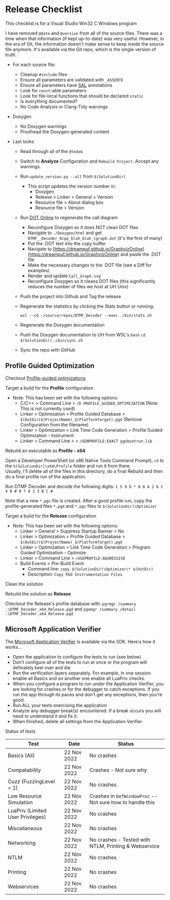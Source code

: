 Release Checklist
=================

This checklist is for a Visual Studio Win32 C Windows program

I have removed `@date` and `@version` from all of the source files.  There was
a time when that information (if kept up-to-date) was very useful.  However, 
in the era of Git, the information doesn't make sense to keep inside the source
file anymore.  It's available via the Git repo, which is the single version of
truth.

- For each source file:
    - Cleanup `#include` files
    - Ensure all parameters are validated with `_ASSERTE`
    - Ensure all parameters have [SAL](https://learn.microsoft.com/en-us/cpp/code-quality/using-sal-annotations-to-reduce-c-cpp-code-defects?view=msvc-170) annotations
    - Look for `const`-able parameters
    - Look for file-local functions that should be declared `static`
    - Is everything documented?
    - No Code Analysis or Clang-Tidy warnings

- Doxygen
    - No Doxygen warnings
    - Proofread the Doxygen-generated content

- Last looks
    - Read through all of the `@todo`s
    - Switch to **Analyze** Configuration and `Rebuild Project`.  Accept any warnings.
    - Run `update_version.py --all` from `$(SolutionDir)`
      - This script updates the version number in:
        - Doxygen
        - Release > Linker > General > Version
        - Resource file > About dialog box
        - Resource file > Version
    - Run [DOT Online](https://dreampuf.github.io/GraphvizOnline) to regenerate 
      the call diagram
      - Reconfigure Doxygen so it does NOT clean DOT files
      - Navigate to `./Doxygen/html` and get `DTMF__Decoder_8cpp_blah_blah_cgraph.dot` (it's the first of many)
      - Put the .DOT text into the copy buffer
      - Navigate to [https://dreampuf.github.io/GraphvizOnline](https://dreampuf.github.io/GraphvizOnline)
        and paste the .DOT file
      - Make the necessary changes to the .DOT file (see a Diff for examples)
      - Render and update `Call_Graph.svg`
      - Reconfigure Doxygen so it cleans DOT files (this significantly reduces
        the number of files we host at UH Unix)
    - Push the project into Github and Tag the release
    - Regenerate the statistics by clicking the Stats button or running:

          wsl --cd ~/source/repos/DTMF_Decoder --exec ./bin/stats.sh

    - Regenerate the Doxygen documentation
    - Push the Doxygen documentation to UH from WSL's `bash` `cd $(SolutionDir)` `./bin/sync.sh`
    - Sync the repo with GitHub

## Profile Guided Optimization
Checkout [Profile-guided optimizations](https://learn.microsoft.com/en-us/cpp/build/profile-guided-optimizations?view=msvc-170) 

Target a build for the **Profile** configuration
  - Note:  This has been set with the following options:
    - C/C++ > Command Line > `/D PROFILE_GUIDED_OPTIMIZATION` (Note: This is not currently used)
    - Linker > Optimization > Profile Guided Database > `$(OutDir)$(ProjectName)_$(PlatformTarget).pgd` (Remove Configuration from the filename)
    - Linker > Optimization > Link Time Code Generation > Profile Guided Optimization - Instrument
    - Linker > Command Line > > `/GENPROFILE:EXACT pgobootrun.lib`

Rebuild an executable as **Profile - x64**

Open a Developer PowerShell (or x86 Native Tools Command Prompt), `cd` to 
the `%(SolutionDir)\x64\Profile` folder and run it from there.  
Usually, I'll delete all of the files in this directory,
do a final Rebuild and then do a final profile run of the application.

Run DTMF Decoder and decode the following digits:  `1 5 9 D * 8 6 A 2 6 C 4 8 # 0 7 4 2 3 B C #` 

Note that a new `*.pgc` file is created.  After a good profile run, copy the 
profile-generated files `*.pgd` and `*.pgc` files to `$(SolutionDir)\Optimizer`

Target a build for the **Release** configuration
  - Note:  This has been set with the following options:
    - Linker > General > Suppress Startup Banner > No
    - Linker > Optimization > Profile Guided Database > `$(OutDir)$(ProjectName)_$(PlatformTarget).pgd`
    - Linker > Optimization > Link Time Code Generation > Program Guided Optimization - Optimize
    - Linker > Command Line > `/USEPROFILE:AGGRESSIVE`
    - Build Events > Pre-Build Event
      - Command line:  `copy $(SolutionDir)\Optimizer\* $(OutDir)`
      - Description:  `Copy PGO Instrumentation Files`

Clean the solution

Rebuild the solution as **Release**

Checkout the Release's profile database with:  `pgrmgr /summary .\DTMF_Decoder_x64_Release.pgd` and `pgomgr /summary /detail .\DTMF_Decoder_x64_Release.pgd`


## Microsoft Application Verifier

The [Microsoft Application Verifier](https://learn.microsoft.com/en-us/windows-hardware/drivers/devtest/application-verifier)
is available via the SDK.  Here's how it works...

  - Open the application to configure the tests to run (see below)
  - Don't configure all of the tests to run at once or the program will 
    definately keel over and die
  - Run the verification layers separately.  For example, in one session enable 
    all Basics and on another one enable all LuaPriv checks.
  - When you configure a program to run under the Application Verifier, you
    are looking for crashes or for the debugger to catch exceptions.  If 
    you run the app through its paces and don't get any exceptions, then
    you're good.
  - Run ALL your tests exercising the application
  - Analyze any debugger break(s) encountered.  If a break occurs you will 
    need to understand it and fix it.
  - When finished, delete all settings from the Application Verifier 


Status of tests

| Test                              | Date        | Status                                                    |
|-----------------------------------|-------------|-----------------------------------------------------------|
| Basics (All)                      | 22 Nov 2022 | No crashes                                                |
| Compatability                     | 22 Nov 2022 | Crashes - Not sure why                                    |
| Cuzz (FuzzingLevel = 1)           | 22 Nov 2022 | No crashes                                                |
| Low Resource Simulation           | 22 Nov 2022 | Crashes in `DefWindowProc` -- Not sure how to handle this |
| LuaPriv (Limited User Privileges) | 22 Nov 2022 | No crashes                                                |
| Miscellaneous                     | 22 Nov 2022 | No crashes                                                |
| Networking                        | 22 Nov 2022 | No crashes - Tested with NTLM, Printing & Webservice      |
| NTLM                              | 22 Nov 2022 | No crashes                                                |
| Printing                          | 22 Nov 2022 | No crashes                                                |
| Webservices                       | 22 Nov 2022 | No crashes                                                |
